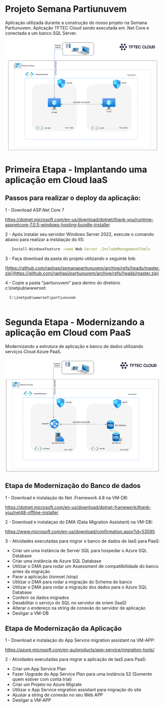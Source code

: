 # Projeto Semana Partiunuvem

Aplicação utilizada durante a construção do nosso projeto na Semana Partiunuvem.
Aplicação TFTEC Cloud sendo executada em .Net Core e conectada a um banco SQL Server.

![TFTEC Cloud](https://github.com/iblayr/tftec-partiunuvem/blob/main/EstruturaApp_IaaS.png "Semana Partikunuvem")

# Primeira Etapa - Implantando uma aplicação em Cloud IaaS

## Passos para realizar o deploy da aplicação:
1 - Download ASP.Net Core 7

https://dotnet.microsoft.com/en-us/download/dotnet/thank-you/runtime-aspnetcore-7.0.5-windows-hosting-bundle-installer

2 - Após instalar seu servidor Windows Server 2022, execute o comando abaixo para realizar a instalação do IIS:


```cmd
   Install-WindowsFeature -name Web-Server -IncludeManagementTools

```
3 - Faça download da pasta do projeto utilizando o seguinte link:


   [https://github.com/raphasi/semanapartiunuvem/archive/refs/heads/master.zip](https://github.com/raphasi/partiunuvem/archive/refs/heads/master.zip)

4 - Copie a pasta "partiunuvem" para dentro do diretório c:\inetpub\wwwroot:
```cmd
  C:\inetpub\wwwroot\partiunuvem 
  
```
# Segunda Etapa - Modernizando a aplicação em Cloud com PaaS

Modernizando a estrutura de aplicação e banco de dados utilizando serviços Cloud Azure PaaS.

![TFTEC Cloud](https://github.com/iblayr/tftec-partiunuvem/blob/main/EstruturaApp_PaaS.png "Semana Partiunuvem")

## Etapa de Modernização do Banco de dados
1 - Download e instalação do Net .Framework 4.8 na VM-DB:

https://dotnet.microsoft.com/en-us/download/dotnet-framework/thank-you/net48-offline-installer

2 - Download e instalaçao do DMA (Data Migration Assistant) na VM-DB:

https://www.microsoft.com/en-us/download/confirmation.aspx?id=53595

3 - Atividades executadas para migrar o banco de dados de IaaS para PaaS:
- Criar um uma instância de Server SQL para hospedar o Azure SQL Database
- Criar uma instância de Azure SQL Database
- Utilizar o DMA para rodar um Assessment de compatilbilidade do banco antes da migração
- Parar a aplicação (iisreset /stop)
- Utilizar o DMA para rodar a migração do Schema do banco
- Utilizar o DMA para rodar a migração dos dados para o Azure SQL Database
- Conferir os dados migrados
- Desabilitar o serviço do SQL no servidor de oriem (IaaS)
- Alterar o endereço na string de conexão do servidor de aplicação
- Desligar a VM-DB

## Etapa de Modernização da Aplicação
1 - Download e instalação do App Service migration assistant na VM-APP:

https://azure.microsoft.com/en-au/products/app-service/migration-tools/

2 - Atividades executadas para migrar a aplicação de IaaS para PaaS:
- Criar um App Service Plan
- Fazer Upgrade do App Service Plan para uma instância S2 (Somente quem estiver com conta trial)
- Criar um Projeto no Azure Migrate
- Utilizar o App Service migration assistant para migração do site
- Ajustar a string de conexão no seu Web APP
- Desligar a VM-APP